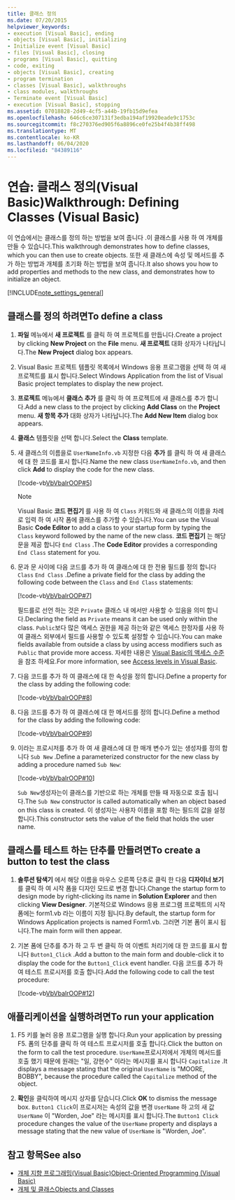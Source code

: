 ```yaml
---
title: 클래스 정의
ms.date: 07/20/2015
helpviewer_keywords:
- execution [Visual Basic], ending
- objects [Visual Basic], initializing
- Initialize event [Visual Basic]
- files [Visual Basic], closing
- programs [Visual Basic], quitting
- code, exiting
- objects [Visual Basic], creating
- program termination
- classes [Visual Basic], walkthroughs
- class modules, walkthroughs
- Terminate event [Visual Basic]
- execution [Visual Basic], stopping
ms.assetid: 07018828-2d49-4cf5-a44b-19fb15d9efea
ms.openlocfilehash: 646c6ce307131f3edba194af19920eade9c1753c
ms.sourcegitcommit: f8c270376ed905f6a8896ce0fe25b4f4b38ff498
ms.translationtype: MT
ms.contentlocale: ko-KR
ms.lasthandoff: 06/04/2020
ms.locfileid: "84389116"
---
```

# <a name="walkthrough-defining-classes-visual-basic"></a><span data-ttu-id="8f42e-102">연습: 클래스 정의(Visual Basic)</span><span class="sxs-lookup"><span data-stu-id="8f42e-102">Walkthrough: Defining Classes (Visual Basic)</span></span>

<span data-ttu-id="8f42e-103">이 연습에서는 클래스를 정의 하는 방법을 보여 줍니다 .이 클래스를 사용 하 여 개체를 만들 수 있습니다.</span><span class="sxs-lookup"><span data-stu-id="8f42e-103">This walkthrough demonstrates how to define classes, which you can then use to create objects.</span></span> <span data-ttu-id="8f42e-104">또한 새 클래스에 속성 및 메서드를 추가 하는 방법과 개체를 초기화 하는 방법을 보여 줍니다.</span><span class="sxs-lookup"><span data-stu-id="8f42e-104">It also shows you how to add properties and methods to the new class, and demonstrates how to initialize an object.</span></span>  
  
[!INCLUDE[note_settings_general](~/includes/note-settings-general-md.md)]  
  
## <a name="to-define-a-class"></a><span data-ttu-id="8f42e-105">클래스를 정의 하려면</span><span class="sxs-lookup"><span data-stu-id="8f42e-105">To define a class</span></span>
  
1. <span data-ttu-id="8f42e-106">**파일** 메뉴에서 **새 프로젝트** 를 클릭 하 여 프로젝트를 만듭니다.</span><span class="sxs-lookup"><span data-stu-id="8f42e-106">Create a project by clicking **New Project** on the **File** menu.</span></span> <span data-ttu-id="8f42e-107">**새 프로젝트** 대화 상자가 나타납니다.</span><span class="sxs-lookup"><span data-stu-id="8f42e-107">The **New Project** dialog box appears.</span></span>  
  
2. <span data-ttu-id="8f42e-108">Visual Basic 프로젝트 템플릿 목록에서 Windows 응용 프로그램을 선택 하 여 새 프로젝트를 표시 합니다.</span><span class="sxs-lookup"><span data-stu-id="8f42e-108">Select Windows Application from the list of Visual Basic project templates to display the new project.</span></span>  
  
3. <span data-ttu-id="8f42e-109">**프로젝트** 메뉴에서 **클래스 추가** 를 클릭 하 여 프로젝트에 새 클래스를 추가 합니다.</span><span class="sxs-lookup"><span data-stu-id="8f42e-109">Add a new class to the project by clicking **Add Class** on the **Project** menu.</span></span> <span data-ttu-id="8f42e-110">**새 항목 추가** 대화 상자가 나타납니다.</span><span class="sxs-lookup"><span data-stu-id="8f42e-110">The **Add New Item** dialog box appears.</span></span>  
  
4. <span data-ttu-id="8f42e-111">**클래스** 템플릿을 선택 합니다.</span><span class="sxs-lookup"><span data-stu-id="8f42e-111">Select the **Class** template.</span></span>  
  
5. <span data-ttu-id="8f42e-112">새 클래스의 이름을로 `UserNameInfo.vb` 지정한 다음 **추가** 를 클릭 하 여 새 클래스에 대 한 코드를 표시 합니다.</span><span class="sxs-lookup"><span data-stu-id="8f42e-112">Name the new class `UserNameInfo.vb`, and then click **Add** to display the code for the new class.</span></span>  
  
     [!code-vb[VbVbalrOOP#5](~/samples/snippets/visualbasic/VS_Snippets_VBCSharp/VbVbalrOOP/VB/OOP.vb#5)]
  
    > [!NOTE]
    > <span data-ttu-id="8f42e-113">Visual Basic **코드 편집기** 를 사용 하 여 `Class` 키워드와 새 클래스의 이름을 차례로 입력 하 여 시작 폼에 클래스를 추가할 수 있습니다.</span><span class="sxs-lookup"><span data-stu-id="8f42e-113">You can use the Visual Basic **Code Editor** to add a class to your startup form by typing the `Class` keyword followed by the name of the new class.</span></span> <span data-ttu-id="8f42e-114">**코드 편집기** 는 해당 문을 제공 합니다 `End Class` .</span><span class="sxs-lookup"><span data-stu-id="8f42e-114">The **Code Editor** provides a corresponding `End Class` statement for you.</span></span>  
  
6. <span data-ttu-id="8f42e-115">문과 문 사이에 다음 코드를 추가 하 여 클래스에 대 한 전용 필드를 정의 합니다 `Class` `End Class` .</span><span class="sxs-lookup"><span data-stu-id="8f42e-115">Define a private field for the class by adding the following code between the `Class` and `End Class` statements:</span></span>  
  
     [!code-vb[VbVbalrOOP#7](~/samples/snippets/visualbasic/VS_Snippets_VBCSharp/VbVbalrOOP/VB/OOP.vb#7)]
  
     <span data-ttu-id="8f42e-116">필드를로 선언 하는 것은 `Private` 클래스 내 에서만 사용할 수 있음을 의미 합니다.</span><span class="sxs-lookup"><span data-stu-id="8f42e-116">Declaring the field as `Private` means it can be used only within the class.</span></span> <span data-ttu-id="8f42e-117">`Public`보다 많은 액세스 권한을 제공 하는와 같은 액세스 한정자를 사용 하 여 클래스 외부에서 필드를 사용할 수 있도록 설정할 수 있습니다.</span><span class="sxs-lookup"><span data-stu-id="8f42e-117">You can make fields available from outside a class by using access modifiers such as `Public` that provide more access.</span></span> <span data-ttu-id="8f42e-118">자세한 내용은 [Visual Basic의 액세스 수준](../declared-elements/access-levels.md)을 참조 하세요.</span><span class="sxs-lookup"><span data-stu-id="8f42e-118">For more information, see [Access levels in Visual Basic](../declared-elements/access-levels.md).</span></span>  
  
7. <span data-ttu-id="8f42e-119">다음 코드를 추가 하 여 클래스에 대 한 속성을 정의 합니다.</span><span class="sxs-lookup"><span data-stu-id="8f42e-119">Define a property for the class by adding the following code:</span></span>  
  
     [!code-vb[VbVbalrOOP#8](~/samples/snippets/visualbasic/VS_Snippets_VBCSharp/VbVbalrOOP/VB/OOP.vb#8)]
  
8. <span data-ttu-id="8f42e-120">다음 코드를 추가 하 여 클래스에 대 한 메서드를 정의 합니다.</span><span class="sxs-lookup"><span data-stu-id="8f42e-120">Define a method for the class by adding the following code:</span></span>  
  
     [!code-vb[VbVbalrOOP#9](~/samples/snippets/visualbasic/VS_Snippets_VBCSharp/VbVbalrOOP/VB/OOP.vb#9)]
  
9. <span data-ttu-id="8f42e-121">이라는 프로시저를 추가 하 여 새 클래스에 대 한 매개 변수가 있는 생성자를 정의 합니다 `Sub New` .</span><span class="sxs-lookup"><span data-stu-id="8f42e-121">Define a parameterized constructor for the new class by adding a procedure named `Sub New`:</span></span>  
  
     [!code-vb[VbVbalrOOP#10](~/samples/snippets/visualbasic/VS_Snippets_VBCSharp/VbVbalrOOP/VB/OOP.vb#10)]
  
     <span data-ttu-id="8f42e-122">`Sub New`생성자는이 클래스를 기반으로 하는 개체를 만들 때 자동으로 호출 됩니다.</span><span class="sxs-lookup"><span data-stu-id="8f42e-122">The `Sub New` constructor is called automatically when an object based on this class is created.</span></span> <span data-ttu-id="8f42e-123">이 생성자는 사용자 이름을 포함 하는 필드의 값을 설정 합니다.</span><span class="sxs-lookup"><span data-stu-id="8f42e-123">This constructor sets the value of the field that holds the user name.</span></span>  
  
## <a name="to-create-a-button-to-test-the-class"></a><span data-ttu-id="8f42e-124">클래스를 테스트 하는 단추를 만들려면</span><span class="sxs-lookup"><span data-stu-id="8f42e-124">To create a button to test the class</span></span>
  
1. <span data-ttu-id="8f42e-125">**솔루션 탐색기** 에서 해당 이름을 마우스 오른쪽 단추로 클릭 한 다음 **디자이너 보기**를 클릭 하 여 시작 폼을 디자인 모드로 변경 합니다.</span><span class="sxs-lookup"><span data-stu-id="8f42e-125">Change the startup form to design mode by right-clicking its name in **Solution Explorer** and then clicking **View Designer**.</span></span> <span data-ttu-id="8f42e-126">기본적으로 Windows 응용 프로그램 프로젝트의 시작 폼에는 form1.vb 라는 이름이 지정 됩니다.</span><span class="sxs-lookup"><span data-stu-id="8f42e-126">By default, the startup form for Windows Application projects is named Form1.vb.</span></span> <span data-ttu-id="8f42e-127">그러면 기본 폼이 표시 됩니다.</span><span class="sxs-lookup"><span data-stu-id="8f42e-127">The main form will then appear.</span></span>  
  
2. <span data-ttu-id="8f42e-128">기본 폼에 단추를 추가 하 고 두 번 클릭 하 여 이벤트 처리기에 대 한 코드를 표시 합니다 `Button1_Click` .</span><span class="sxs-lookup"><span data-stu-id="8f42e-128">Add a button to the main form and double-click it to display the code for the `Button1_Click` event handler.</span></span> <span data-ttu-id="8f42e-129">다음 코드를 추가 하 여 테스트 프로시저를 호출 합니다.</span><span class="sxs-lookup"><span data-stu-id="8f42e-129">Add the following code to call the test procedure:</span></span>  
  
     [!code-vb[VbVbalrOOP#12](~/samples/snippets/visualbasic/VS_Snippets_VBCSharp/VbVbalrOOP/VB/OOP.vb#12)]
  
## <a name="to-run-your-application"></a><span data-ttu-id="8f42e-130">애플리케이션을 실행하려면</span><span class="sxs-lookup"><span data-stu-id="8f42e-130">To run your application</span></span>
  
1. <span data-ttu-id="8f42e-131">F5 키를 눌러 응용 프로그램을 실행 합니다.</span><span class="sxs-lookup"><span data-stu-id="8f42e-131">Run your application by pressing F5.</span></span> <span data-ttu-id="8f42e-132">폼의 단추를 클릭 하 여 테스트 프로시저를 호출 합니다.</span><span class="sxs-lookup"><span data-stu-id="8f42e-132">Click the button on the form to call the test procedure.</span></span> <span data-ttu-id="8f42e-133">`UserName`프로시저에서 개체의 메서드를 호출 했기 때문에 원래는 "일, 강현수" 이라는 메시지를 표시 합니다 `Capitalize` .</span><span class="sxs-lookup"><span data-stu-id="8f42e-133">It displays a message stating that the original `UserName` is "MOORE, BOBBY", because the procedure called the `Capitalize` method of the object.</span></span>  
  
2. <span data-ttu-id="8f42e-134">**확인**을 클릭하여 메시지 상자를 닫습니다.</span><span class="sxs-lookup"><span data-stu-id="8f42e-134">Click **OK** to dismiss the message box.</span></span> <span data-ttu-id="8f42e-135">`Button1 Click`이 프로시저는 속성의 값을 변경 `UserName` 하 고의 새 값 `UserName` 이 "Worden, Joe" 라는 메시지를 표시 합니다.</span><span class="sxs-lookup"><span data-stu-id="8f42e-135">The `Button1 Click` procedure changes the value of the `UserName` property and displays a message stating that the new value of `UserName` is "Worden, Joe".</span></span>  
  
## <a name="see-also"></a><span data-ttu-id="8f42e-136">참고 항목</span><span class="sxs-lookup"><span data-stu-id="8f42e-136">See also</span></span>

- [<span data-ttu-id="8f42e-137">개체 지향 프로그래밍(Visual Basic)</span><span class="sxs-lookup"><span data-stu-id="8f42e-137">Object-Oriented Programming (Visual Basic)</span></span>](../../concepts/object-oriented-programming.md)
- [<span data-ttu-id="8f42e-138">개체 및 클래스</span><span class="sxs-lookup"><span data-stu-id="8f42e-138">Objects and Classes</span></span>](index.md)
